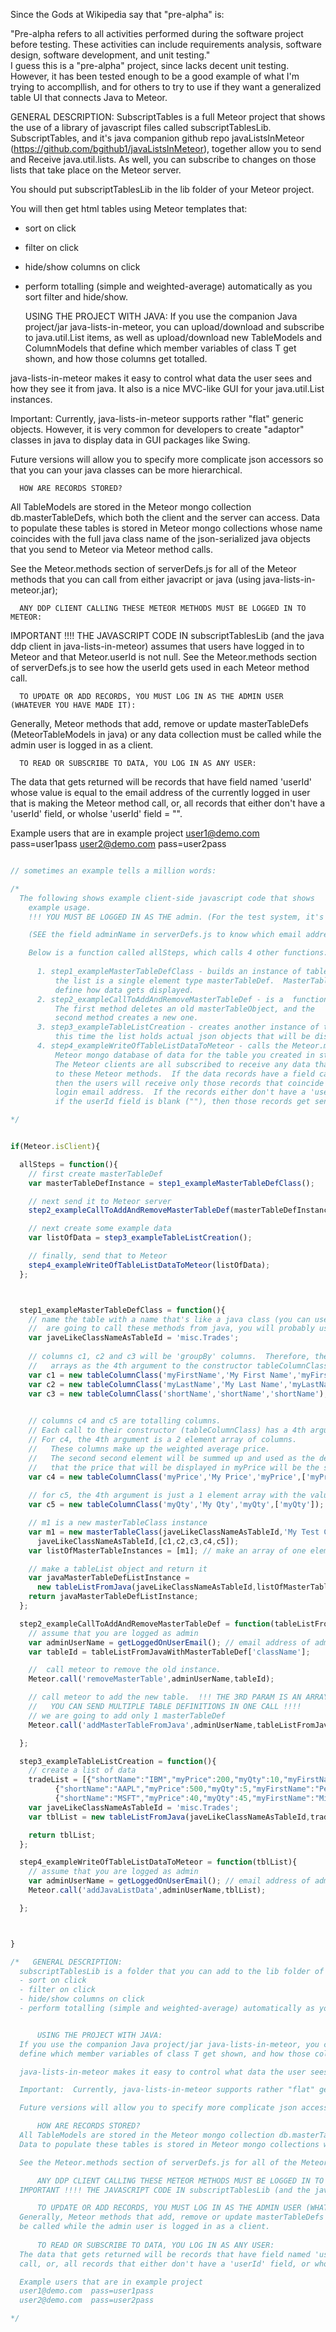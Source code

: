 Since the Gods at Wikipedia say that "pre-alpha" is:  

"Pre-alpha refers to all activities performed during the software project before testing. These activities can include requirements analysis, software design, software development, and unit testing."  
I guess this is a "pre-alpha" project, since lacks decent unit testing.  However, it has been tested enough to be a good example of what I'm trying to accompllish, and for others to try to use if they want a generalized table UI that connects Java to Meteor.



  GENERAL DESCRIPTION:
  SubscriptTables is a full Meteor project that shows the use of a library of 
  javascript files called subscriptTablesLib.  SubscriptTables, and it's java companion github repo javaListsInMeteor (https://github.com/bgithub1/javaListsInMeteor), together allow you to send and Receive java.util.lists.  As well, you can subscribe to changes on those lists that take place on the Meteor server.  

  You should put subscriptTablesLib in the lib folder of your Meteor project.

  You will then get html tables using Meteor templates that:
  - sort on click
  - filter on click
  - hide/show columns on click
  - perform totalling (simple and weighted-average) automatically as you sort filter and hide/show.


      USING THE PROJECT WITH JAVA:
  If you use the companion Java project/jar java-lists-in-meteor, you can upload/download and subscribe to java.util.List<T> items, as well as upload/download new TableModels and ColumnModels that
  define which member variables of class T get shown, and how those columns get totalled.

  java-lists-in-meteor makes it easy to control what data the user sees and how they see it from java.  It also is a nice MVC-like GUI for your java.util.List<T> instances.  

  Important:  Currently, java-lists-in-meteor supports rather "flat" generic objects.  However, it is very common for developers to create "adaptor" classes in java to display data in GUI packages like Swing.  

  Future versions will allow you to specify more complicate json accessors so that you can your java classes can be more hierarchical.

      HOW ARE RECORDS STORED?
  All TableModels are stored in the Meteor mongo collection db.masterTableDefs, which both the client and the server can access.
  Data to populate these tables is stored in Meteor mongo collections whose name coincides with the full java class name of the json-serialized java objects that you send to Meteor via Meteor method calls.

  See the Meteor.methods section of serverDefs.js for all of the Meteor methods that you can call from either javacript or java (using java-lists-in-meteor.jar);

      ANY DDP CLIENT CALLING THESE METEOR METHODS MUST BE LOGGED IN TO METEOR:
  IMPORTANT !!!! THE JAVASCRIPT CODE IN subscriptTablesLib (and the java ddp client in java-lists-in-meteor) assumes that users have logged in to Meteor and that Meteor.userId is not null.  See the Meteor.methods section of serverDefs.js to see how the userId gets used in each Meteor method call.

      TO UPDATE OR ADD RECORDS, YOU MUST LOG IN AS THE ADMIN USER (WHATEVER YOU HAVE MADE IT):
  Generally, Meteor methods that add, remove or update masterTableDefs (MeteorTableModels in java)  or any data collection must
  be called while the admin user is logged in as a client.
  
      TO READ OR SUBSCRIBE TO DATA, YOU LOG IN AS ANY USER:
  The data that gets returned will be records that have field named 'userId' whose value is equal to the email address of the currently logged in user that is making the Meteor method
  call, or, all records that either don't have a 'userId' field, or wholse 'userId' field = "".

  Example users that are in example project
  user1@demo.com  pass=user1pass
  user2@demo.com  pass=user2pass



`````javascript

// sometimes an example tells a million words:

/* 
  The following shows example client-side javascript code that shows 
    example usage.  
    !!! YOU MUST BE LOGGED IN AS THE admin. (For the test system, it's admin1@demo.com, password admin1)

    (SEE the field adminName in serverDefs.js to know which email address is the admin's)

    Below is a function called allSteps, which calls 4 other functions:
    
      1. step1_exampleMasterTableDefClass - builds an instance of tableListFromJava, where
          the list is a single element type masterTableDef.  MasterTableDef objects
          define how data gets displayed.
      2. step2_exampleCallToAddAndRemoveMasterTableDef - is a  function that calls 2 Meteor.methods.
          The first method deletes an old masterTableObject, and the
          second method creates a new one.
      3. step3_exampleTableListCreation - creates another instance of tableListFromJava, however,
          this time the list holds actual json objects that will be displayed.
      4. step4_exampleWriteOfTableListDataToMeteor - calls the Meteor.method that populates the
          Meteor mongo database of data for the table you created in steps 1 and 2.
          The Meteor clients are all subscribed to receive any data that's get sent
          to these Meteor methods.  If the data records have a field called 'userId',
          then the users will receive only those records that coincide with their
          login email address.  If the records either don't have a 'userId' field, or
          if the userId field is blank (""), then those records get sent to every client.

*/


if(Meteor.isClient){

  allSteps = function(){
    // first create masterTableDef
    var masterTableDefInstance = step1_exampleMasterTableDefClass();

    // next send it to Meteor server
    step2_exampleCallToAddAndRemoveMasterTableDef(masterTableDefInstance);

    // next create some example data
    var listOfData = step3_exampleTableListCreation();

    // finally, send that to Meteor
    step4_exampleWriteOfTableListDataToMeteor(listOfData);
  };



  step1_exampleMasterTableDefClass = function(){
    // name the table with a name that's like a java class (you can use any name, but if you are
    //  are going to call these methods from java, you will probably use class names)
    var javeLikeClassNameAsTableId = 'misc.Trades';
 
    // columns c1, c2 and c3 will be 'groupBy' columns.  Therefore, they don't have totalling
    //   arrays as the 4th argument to the constructor tableColumnClass
    var c1 = new tableColumnClass('myFirstName','My First Name','myFirstName');
    var c2 = new tableColumnClass('myLastName','My Last Name','myLastName');
    var c3 = new tableColumnClass('shortName','shortName','shortName');

 
    // columns c4 and c5 are totalling columns.  
    // Each call to their constructor (tableColumnClass) has a 4th argument.
    // For c4, the 4th argument is a 2 element array of columns.
    //   These columns make up the weighted average price.
    //   The second second element will be summed up and used as the demnominator so
    //   that the price that will be displayed in myPrice will be the sum of myPrice * myQty / sum(myQty)
    var c4 = new tableColumnClass('myPrice','My Price','myPrice',['myPrice','myQty']);
    
    // for c5, the 4th argument is just a 1 element array with the value of myQty.
    var c5 = new tableColumnClass('myQty','My Qty','myQty',['myQty']);

    // m1 is a new masterTableClass instance
    var m1 = new masterTableClass(javeLikeClassNameAsTableId,'My Test Class',
      javeLikeClassNameAsTableId,[c1,c2,c3,c4,c5]);
    var listOfMasterTableInstances = [m1]; // make an array of one element

    // make a tableList object and return it
    var javaMasterTableDefListInstance =
      new tableListFromJava(javeLikeClassNameAsTableId,listOfMasterTableInstances);
    return javaMasterTableDefListInstance;
  };

  step2_exampleCallToAddAndRemoveMasterTableDef = function(tableListFromJavaWithMasterTableDef){
    // assume that you are logged as admin
    var adminUserName = getLoggedOnUserEmail(); // email address of admin
    var tableId = tableListFromJavaWithMasterTableDef['className'];

    //  call meteor to remove the old instance.
    Meteor.call('removeMasterTable',adminUserName,tableId);

    // call meteor to add the new table.  !!! THE 3RD PARAM IS AN ARRAY B/C
    //   YOU CAN SEND MULTIPLE TABLE DEFINITIONS IN ONE CALL !!!!
    // we are going to add only 1 masterTableDef
    Meteor.call('addMasterTableFromJava',adminUserName,tableListFromJavaWithMasterTableDef);

  };

  step3_exampleTableListCreation = function(){
    // create a list of data
    tradeList = [{"shortName":"IBM","myPrice":200,"myQty":10,"myFirstName":"Billy","myLastName":"Byte"},
          {"shortName":"AAPL","myPrice":500,"myQty":5,"myFirstName":"Pete","myLastName":"Kutrum"},
          {"shortName":"MSFT","myPrice":40,"myQty":45,"myFirstName":"Mike","myLastName":"Byte"}];
    var javeLikeClassNameAsTableId = 'misc.Trades';
    var tblList = new tableListFromJava(javeLikeClassNameAsTableId,tradeList);

    return tblList;
  };

  step4_exampleWriteOfTableListDataToMeteor = function(tblList){
    // assume that you are logged as admin
    var adminUserName = getLoggedOnUserEmail(); // email address of admin
    Meteor.call('addJavaListData',adminUserName,tblList);

  };



}

/*   GENERAL DESCRIPTION:
  subscriptTablesLib is a folder that you can add to the lib folder of your Meteor project, to get html tables using Meteor templates that:
  - sort on click
  - filter on click
  - hide/show columns on click
  - perform totalling (simple and weighted-average) automatically as you sort filter and hide/show.


      USING THE PROJECT WITH JAVA:
  If you use the companion Java project/jar java-lists-in-meteor, you can upload/download and subscribe to java.util.List<T> items, as well as upload/download new TableModels and ColumnModels that
  define which member variables of class T get shown, and how those columns get totalled.

  java-lists-in-meteor makes it easy to control what data the user sees and how they see it from java.  It also is a nice MVC-like GUI for your java.util.List<T> instances.  

  Important:  Currently, java-lists-in-meteor supports rather "flat" generic objects.  However, it is very common for developers to create "adaptor" classes in java to display data in GUI packages like Swing.  

  Future versions will allow you to specify more complicate json accessors so that you can your java classes can be more hierarchical.

      HOW ARE RECORDS STORED?
  All TableModels are stored in the Meteor mongo collection db.masterTableDefs, which both the client and the server can access.
  Data to populate these tables is stored in Meteor mongo collections whose name coincides with the full java class name of the json-serialized java objects that you send to Meteor via Meteor method calls.

  See the Meteor.methods section of serverDefs.js for all of the Meteor methods that you can call from either javacript or java (using java-lists-in-meteor.jar);

      ANY DDP CLIENT CALLING THESE METEOR METHODS MUST BE LOGGED IN TO METEOR:
  IMPORTANT !!!! THE JAVASCRIPT CODE IN subscriptTablesLib (and the java ddp client in java-lists-in-meteor) assumes that users have logged in to Meteor and that Meteor.userId is not null.  See the Meteor.methods section of serverDefs.js to see how the userId gets used in each Meteor method call.

      TO UPDATE OR ADD RECORDS, YOU MUST LOG IN AS THE ADMIN USER (WHATEVER YOU HAVE MADE IT):
  Generally, Meteor methods that add, remove or update masterTableDefs (MeteorTableModels in java)  or any data collection must
  be called while the admin user is logged in as a client.
  
      TO READ OR SUBSCRIBE TO DATA, YOU LOG IN AS ANY USER:
  The data that gets returned will be records that have field named 'userId' whose value is equal to the email address of the currently logged in user that is making the Meteor method
  call, or, all records that either don't have a 'userId' field, or wholse 'userId' field = "".

  Example users that are in example project
  user1@demo.com  pass=user1pass
  user2@demo.com  pass=user2pass

*/
`````
